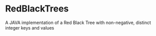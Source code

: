 # RedBlackTrees
A JAVA implementation of a Red Black Tree with non-negative, distinct integer keys and values 
